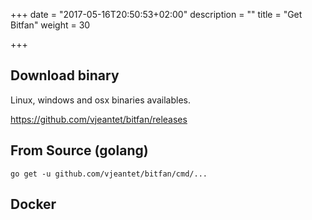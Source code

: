 +++
date = "2017-05-16T20:50:53+02:00"
description = ""
title = "Get Bitfan"
weight = 30

+++

## Download binary
Linux, windows and osx binaries availables.

https://github.com/vjeantet/bitfan/releases

## From Source (golang)
```
go get -u github.com/vjeantet/bitfan/cmd/...
```

## Docker
